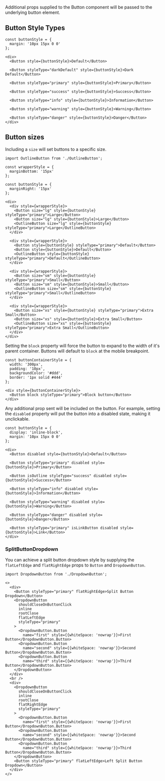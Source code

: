 Additional props supplied to the Button component will be passed to the underlying button element.

## Button Style Types

```
const buttonStyle = {
  margin: '10px 15px 0 0'
};

<div>
  <Button style={buttonStyle}>Default</Button>

  <Button styleType="darkDefault" style={buttonStyle}>Dark Default</Button>

  <Button styleType="primary" style={buttonStyle}>Primary</Button>

  <Button styleType="success" style={buttonStyle}>Success</Button>

  <Button styleType="info" style={buttonStyle}>Information</Button>

  <Button styleType="warning" style={buttonStyle}>Warning</Button>

  <Button styleType="danger" style={buttonStyle}>Danger</Button>
</div>
```

## Button sizes

Including a `size` will set buttons to a specific size.

```
import OutlineButton from './OutlineButton';

const wrapperStyle = {
  marginBottom: '15px'
};

const buttonStyle = {
  marginRight: '15px'
};

<div>
  <div style={wrapperStyle}>
    <Button size="lg" style={buttonStyle} styleType="primary">Large</Button>
    <Button size="lg" style={buttonStyle}>Large</Button>
    <OutlineButton size="lg" style={buttonStyle} styleType="primary">Large</OutlineButton>
  </div>

  <div style={wrapperStyle}>
    <Button style={buttonStyle} styleType="primary">Default</Button>
    <Button style={buttonStyle}>Default</Button>
    <OutlineButton style={buttonStyle} styleType="primary">Default</OutlineButton>
  </div>

  <div style={wrapperStyle}>
    <Button size="sm" style={buttonStyle} styleType="primary">Small</Button>
    <Button size="sm" style={buttonStyle}>Small</Button>
    <OutlineButton size="sm" style={buttonStyle} styleType="primary">Small</OutlineButton>
  </div>

  <div style={wrapperStyle}>
    <Button size="xs" style={buttonStyle} styleType="primary">Extra Small</Button>
    <Button size="xs" style={buttonStyle}>Extra Small</Button>
    <OutlineButton size="xs" style={buttonStyle} styleType="primary">Extra Small</OutlineButton>
  </div>
</div>
```

Setting the `block` property will force the button to expand to the width of it's parent container. Buttons will default to `block` at the mobile breakpoint.

```
const buttonContainerStyle = {
  width: '300px',
  padding: '10px',
  backgroundColor: '#ddd',
  border: '1px solid #444'
};

<div style={buttonContainerStyle}>
  <Button block styleType="primary">Block button</Button>
</div>
```

Any additional prop sent will be included on the button. For example, setting the `disabled` property will put the button into a disabled state, making it unclickable.

```
const buttonStyle = {
  display: 'inline-block',
  margin: '10px 15px 0 0'
};

<div>
  <Button disabled style={buttonStyle}>Default</Button>

  <Button styleType="primary" disabled style={buttonStyle}>Primary</Button>

  <Button isOutline styleType="success" disabled style={buttonStyle}>Success</Button>

  <Button styleType="info" disabled style={buttonStyle}>Information</Button>

  <Button styleType="warning" disabled style={buttonStyle}>Warning</Button>

  <Button styleType="danger" disabled style={buttonStyle}>Danger</Button>

  <Button styleType="primary" isLinkButton disabled style={buttonStyle}>Link</Button>
</div>
```

### SplitButtonDropdown

You can achieve a split button dropdown style by supplying the `flatLeftEdge` and
`flatRightEdge` props to `Button` and `DropdownButton`.

```
import DropdownButton from './DropdownButton';

<>
  <div>
    <Button styleType="primary" flatRightEdge>Split Button Dropdown</Button>
    <DropdownButton
      shouldCloseOnButtonClick
      inline
      rootClose
      flatLeftEdge
      styleType="primary"
    >
      <DropdownButton.Button
        name="first" style={{whiteSpace: 'nowrap'}}>First Button</DropdownButton.Button>
      <DropdownButton.Button
        name="second" style={{whiteSpace: 'nowrap'}}>Second Button</DropdownButton.Button>
      <DropdownButton.Button
        name="third" style={{whiteSpace: 'nowrap'}}>Third Button</DropdownButton.Button>
    </DropdownButton>
  </div>
  <br />
  <div>
    <DropdownButton
      shouldCloseOnButtonClick
      inline
      rootClose
      flatRightEdge
      styleType="primary"
    >
      <DropdownButton.Button
        name="first" style={{whiteSpace: 'nowrap'}}>First Button</DropdownButton.Button>
      <DropdownButton.Button
        name="second" style={{whiteSpace: 'nowrap'}}>Second Button</DropdownButton.Button>
      <DropdownButton.Button
        name="third" style={{whiteSpace: 'nowrap'}}>Third Button</DropdownButton.Button>
    </DropdownButton>
    <Button styleType="primary" flatLeftEdge>Left Split Button Dropdown</Button>
  </div>
</>
